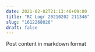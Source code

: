 ```yaml
---
date: 2021-02-02T21:13:46+09:00
title: "RC Logr 20210202 211346"
slug: "1612268026"
draft: false
---
```


Post content in markdown format

